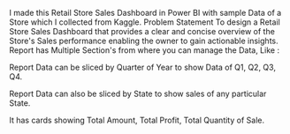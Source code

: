 I made this Retail Store Sales Dashboard in Power BI with sample Data of a Store which I collected from Kaggle.
Problem Statement
To design a Retail Store Sales Dashboard that provides a clear and concise overview of the Store's Sales performance enabling the owner to gain actionable insights.
Report has Multiple Section's from where you can manage the Data, Like :

Report Data can be sliced by Quarter of Year to show Data of Q1, Q2, Q3, Q4.

Report Data can also be sliced by State to show sales of any particular State.

It has cards showing Total Amount, Total Profit, Total Quantity of Sale.
